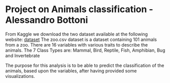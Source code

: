 # Project on Animals classification - Alessandro Bottoni
From Kaggle we download the two dataset available at the following website: [dataset](https://www.kaggle.com/datasets/uciml/zoo-animal-classification/data)
The zoo.csv dataset is a dataset containing 101 animals from a zoo.
There are 16 variables with various traits to describe the animals.
The 7 Class Types are: Mammal, Bird, Reptile, Fish, Amphibian, Bug and Invertebrate

The purpose for this analysis is to be able to predict the classification of the animals, based upon the variables, after having provided some visualizations.
